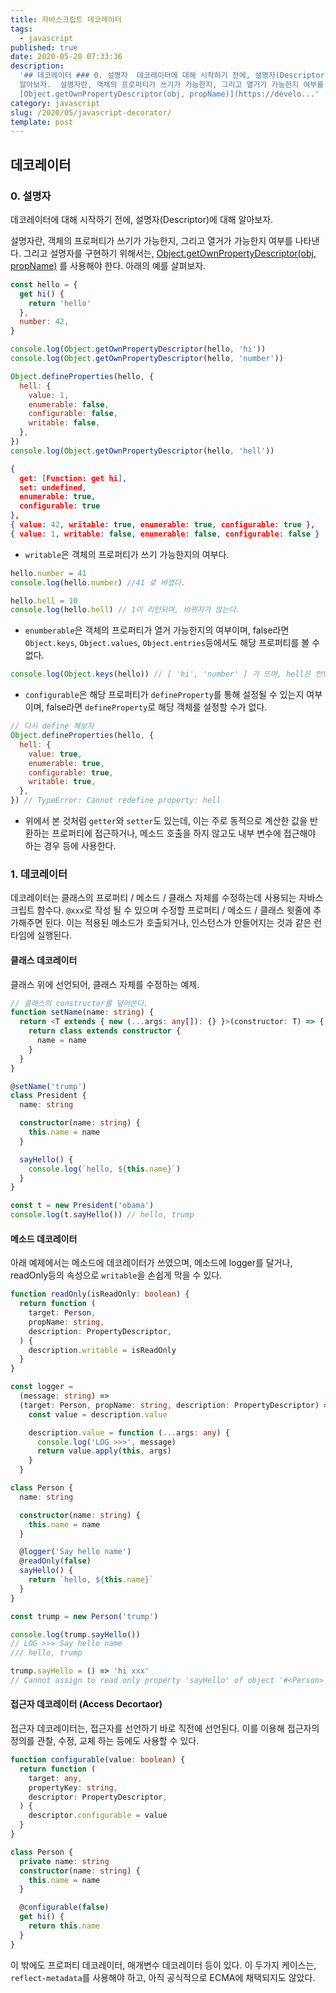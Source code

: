 ```yaml
---
title: 자바스크립트 데코레이터
tags:
  - javascript
published: true
date: 2020-05-20 07:33:36
description:
  '## 데코레이터 ### 0. 설명자  데코레이터에 대해 시작하기 전에, 설명자(Descriptor)에 대해
  알아보자.  설명자란, 객체의 프로퍼티가 쓰기가 가능한지, 그리고 열거가 가능한지 여부를 나타낸다. 그리고 설명자를 구현하기 위해서는,
  [Object.getOwnPropertyDescriptor(obj, propName)](https://develo...'
category: javascript
slug: /2020/05/javascript-decorator/
template: post
---
```


## 데코레이터

### 0. 설명자

데코레이터에 대해 시작하기 전에, 설명자(Descriptor)에 대해 알아보자.

설명자란, 객체의 프로퍼티가 쓰기가 가능한지, 그리고 열거가 가능한지 여부를 나타낸다. 그리고 설명자를 구현하기 위해서는, [Object.getOwnPropertyDescriptor(obj, propName)](https://developer.mozilla.org/ko/docs/Web/JavaScript/Reference/Global_Objects/Object/getOwnPropertyDescriptor) 를 사용해야 한다. 아래의 예를 살펴보자.

```javascript
const hello = {
  get hi() {
    return 'hello'
  },
  number: 42,
}

console.log(Object.getOwnPropertyDescriptor(hello, 'hi'))
console.log(Object.getOwnPropertyDescriptor(hello, 'number'))

Object.defineProperties(hello, {
  hell: {
    value: 1,
    enumerable: false,
    configurable: false,
    writable: false,
  },
})
console.log(Object.getOwnPropertyDescriptor(hello, 'hell'))
```

```json
{
  get: [Function: get hi],
  set: undefined,
  enumerable: true,
  configurable: true
},
{ value: 42, writable: true, enumerable: true, configurable: true },
{ value: 1, writable: false, enumerable: false, configurable: false }
```

- `writable`은 객체의 프로퍼티가 쓰기 가능한지의 여부다.

```javascript
hello.number = 41
console.log(hello.number) //41 로 바꼈다.

hello.hell = 10
console.log(hello.hell) // 1이 리턴되며, 바뀌지가 않는다.
```

- `enumberable`은 객체의 프로퍼티가 열거 가능한지의 여부이며, false라면 `Object.keys`, `Object.values`, `Object.entries`등에서도 해당 프로퍼티를 볼 수 없다.

```javascript
console.log(Object.keys(hello)) // [ 'hi', 'number' ] 가 뜨며, hell은 안보인다 ㅠㅠ
```

- `configurable`은 해당 프로퍼티가 `defineProperty`를 통해 설정될 수 있는지 여부이며, false라면 `defineProperty`로 해당 객체를 설정할 수가 없다.

```javascript
// 다시 define 해보자
Object.defineProperties(hello, {
  hell: {
    value: true,
    enumerable: true,
    configurable: true,
    writable: true,
  },
}) // TypeError: Cannot redefine property: hell
```

- 위에서 본 것처럼 `getter`와 `setter`도 있는데, 이는 주로 동적으로 계산한 값을 반환하는 프로퍼티에 접근하거나, 메소드 호출을 하지 않고도 내부 변수에 접근해야 하는 경우 등에 사용한다.

### 1. 데코레이터

데코레이터는 클래스의 프로퍼티 / 메소드 / 클래스 자체를 수정하는데 사용되는 자바스크립트 함수다. `@xxx`로 작성 될 수 있으며 수정할 프로퍼티 / 메소드 / 클래스 윗줄에 추가해주면 된다. 이는 적용된 메소드가 호출되거나, 인스턴스가 만들어지는 것과 같은 런타임에 실행된다.

#### 클래스 데코레이터

클래스 위에 선언되어, 클래스 자체를 수정하는 예제.

```typescript
// 클래스의 constructor를 덮어쓴다.
function setName(name: string) {
  return <T extends { new (...args: any[]): {} }>(constructor: T) => {
    return class extends constructor {
      name = name
    }
  }
}

@setName('trump')
class President {
  name: string

  constructor(name: string) {
    this.name = name
  }

  sayHello() {
    console.log(`hello, ${this.name}`)
  }
}

const t = new President('obama')
console.log(t.sayHello()) // hello, trump
```

#### 메소드 데코레이터

아래 예제에서는 메소드에 데코레이터가 쓰였으며, 메소드에 logger를 달거나, readOnly등의 속성으로 `writable`을 손쉽게 막을 수 있다.

```typescript
function readOnly(isReadOnly: boolean) {
  return function (
    target: Person,
    propName: string,
    description: PropertyDescriptor,
  ) {
    description.writable = isReadOnly
  }
}

const logger =
  (message: string) =>
  (target: Person, propName: string, description: PropertyDescriptor) => {
    const value = description.value

    description.value = function (...args: any) {
      console.log('LOG >>>', message)
      return value.apply(this, args)
    }
  }

class Person {
  name: string

  constructor(name: string) {
    this.name = name
  }

  @logger('Say hello name')
  @readOnly(false)
  sayHello() {
    return `hello, ${this.name}`
  }
}

const trump = new Person('trump')

console.log(trump.sayHello())
// LOG >>> Say hello name
/// hello, trump

trump.sayHello = () => 'hi xxx'
// Cannot assign to read only property 'sayHello' of object '#<Person>'
```

#### 접근자 데코레이터 (Access Decortaor)

접근자 데코레이터는, 접근자를 선언하기 바로 직전에 선언된다. 이를 이용해 접근자의 정의를 관찰, 수정, 교체 하는 등에도 사용할 수 있다.

```typescript
function configurable(value: boolean) {
  return function (
    target: any,
    propertyKey: string,
    descriptor: PropertyDescriptor,
  ) {
    descriptor.configurable = value
  }
}

class Person {
  private name: string
  constructor(name: string) {
    this.name = name
  }

  @configurable(false)
  get hi() {
    return this.name
  }
}
```

이 밖에도 프로퍼티 데코레이터, 매개변수 데코레이터 등이 있다. 이 두가지 케이스는, `reflect-metadata`를 사용해야 하고, 아직 공식적으로 ECMA에 채택되지도 않았다.
